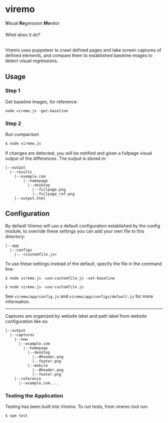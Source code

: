 # viremo
**Vi**sual **Re**gression **Mo**nitor

###### What does it do?
Viremo uses puppeteer to crawl defined pages and take screen captures of defined elements, and compare them to established baseline images to detect visual regressions.

## Usage

### Step 1

Get baseline images, for reference:

```
node viremo.js -get-baseline
```

### Step 2

Run comparison

```bash
$ node viremo.js
```

If changes are detected, you will be notified and given a fullpage visual output of the differences.
The output is stored in:

```
|--output
  |--results
    |--example.com
    	|--homepage
  	      |--desktop
            |--fullpage.png
            |--fullpage_ref.png
    |--output.html
```

## Configuration
By default Viremo will use a default configuration established by the config module,
to override these settings you can add your own file to this directory:

```
|--app
  |--configs
    |-- <customfile.js>
```

To use these settings instead of the default, specify the file in the command line:

```
$ node viremo.js -use:customfile.js -set-baseline
```
```
$ node viremo.js -use:customfile.js
```

See ```viremo/app/config.js``` and ```viremo/app/configs/default.js``` for more information. 

---

Captures are organized by website label and path label from website configuration like so:

```
|--output
  |--captures
    |--new
      |--example.com
        |--homepage
          |--desktop
            |--#header.png
            |--footer.png
          |--mobile
            |--#header.png
            |--footer.png
    |--reference
      |--example.com....
```

### Testing the Application

Testing has been built into Viremo. To run tests, from viremo root run:
```
$ npm test
```